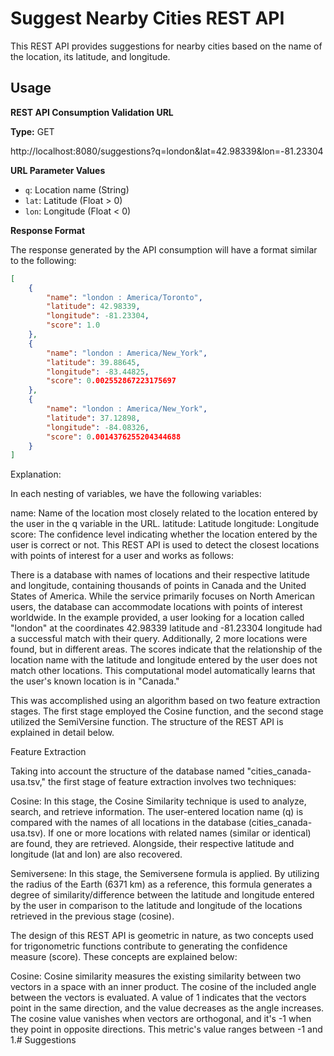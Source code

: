 # Suggest Nearby Cities REST API

This REST API provides suggestions for nearby cities based on the name of the location, its latitude, and longitude.

## Usage

**REST API Consumption Validation URL**

**Type:** GET

http://localhost:8080/suggestions?q=london&lat=42.98339&lon=-81.23304


**URL Parameter Values**

- `q`: Location name (String)
- `lat`: Latitude (Float > 0)
- `lon`: Longitude (Float < 0)

**Response Format**

The response generated by the API consumption will have a format similar to the following:

```json
[
    {
        "name": "london : America/Toronto",
        "latitude": 42.98339,
        "longitude": -81.23304,
        "score": 1.0
    },
    {
        "name": "london : America/New_York",
        "latitude": 39.88645,
        "longitude": -83.44825,
        "score": 0.002552867223175697
    },
    {
        "name": "london : America/New_York",
        "latitude": 37.12898,
        "longitude": -84.08326,
        "score": 0.0014376255204344688
    }
]
```
Explanation:

In each nesting of variables, we have the following variables:

name: Name of the location most closely related to the location entered by the user in the q variable in the URL.
latitude: Latitude
longitude: Longitude
score: The confidence level indicating whether the location entered by the user is correct or not.
This REST API is used to detect the closest locations with points of interest for a user and works as follows:

There is a database with names of locations and their respective latitude and longitude, containing thousands of points in Canada and the United States of America. While the service primarily focuses on North American users, the database can accommodate locations with points of interest worldwide. In the example provided, a user looking for a location called "london" at the coordinates 42.98339 latitude and -81.23304 longitude had a successful match with their query. Additionally, 2 more locations were found, but in different areas. The scores indicate that the relationship of the location name with the latitude and longitude entered by the user does not match other locations. This computational model automatically learns that the user's known location is in "Canada."

This was accomplished using an algorithm based on two feature extraction stages. The first stage employed the Cosine function, and the second stage utilized the SemiVersine function. The structure of the REST API is explained in detail below.

Feature Extraction

Taking into account the structure of the database named "cities_canada-usa.tsv," the first stage of feature extraction involves two techniques:

Cosine:
In this stage, the Cosine Similarity technique is used to analyze, search, and retrieve information. The user-entered location name (q) is compared with the names of all locations in the database (cities_canada-usa.tsv). If one or more locations with related names (similar or identical) are found, they are retrieved. Alongside, their respective latitude and longitude (lat and lon) are also recovered.

Semiversene:
In this stage, the Semiversene formula is applied. By utilizing the radius of the Earth (6371 km) as a reference, this formula generates a degree of similarity/difference between the latitude and longitude entered by the user in comparison to the latitude and longitude of the locations retrieved in the previous stage (cosine).

The design of this REST API is geometric in nature, as two concepts used for trigonometric functions contribute to generating the confidence measure (score). These concepts are explained below:

Cosine:
Cosine similarity measures the existing similarity between two vectors in a space with an inner product. The cosine of the included angle between the vectors is evaluated. A value of 1 indicates that the vectors point in the same direction, and the value decreases as the angle increases. The cosine value vanishes when vectors are orthogonal, and it's -1 when they point in opposite directions. This metric's value ranges between -1 and 1.# Suggestions
